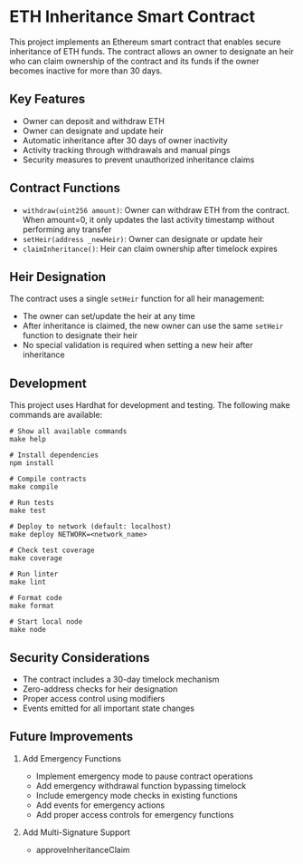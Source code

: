 # ETH Inheritance Smart Contract

This project implements an Ethereum smart contract that enables secure inheritance of ETH funds. The contract allows an owner to designate an heir who can claim ownership of the contract and its funds if the owner becomes inactive for more than 30 days.

## Key Features

- Owner can deposit and withdraw ETH
- Owner can designate and update heir
- Automatic inheritance after 30 days of owner inactivity
- Activity tracking through withdrawals and manual pings
- Security measures to prevent unauthorized inheritance claims

## Contract Functions

- `withdraw(uint256 amount)`: Owner can withdraw ETH from the contract. When amount=0, it only updates the last activity timestamp without performing any transfer
- `setHeir(address _newHeir)`: Owner can designate or update heir
- `claimInheritance()`: Heir can claim ownership after timelock expires

## Heir Designation

The contract uses a single `setHeir` function for all heir management:
- The owner can set/update the heir at any time
- After inheritance is claimed, the new owner can use the same `setHeir` function to designate their heir
- No special validation is required when setting a new heir after inheritance

## Development

This project uses Hardhat for development and testing. The following make commands are available:

```shell
# Show all available commands
make help

# Install dependencies
npm install

# Compile contracts
make compile

# Run tests
make test

# Deploy to network (default: localhost)
make deploy NETWORK=<network_name>

# Check test coverage
make coverage

# Run linter
make lint

# Format code
make format

# Start local node
make node
```

## Security Considerations

- The contract includes a 30-day timelock mechanism
- Zero-address checks for heir designation
- Proper access control using modifiers
- Events emitted for all important state changes

## Future Improvements

1. Add Emergency Functions
   - Implement emergency mode to pause contract operations
   - Add emergency withdrawal function bypassing timelock
   - Include emergency mode checks in existing functions
   - Add events for emergency actions
   - Add proper access controls for emergency functions

2. Add Multi-Signature Support
   - approveInheritanceClaim